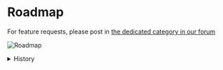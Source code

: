 Roadmap
=======

For feature requests, please post in [the dedicated category in our forum](https://community.simplicite.io/c/feature-request/46)

![Roadmap](roadmap.png.jpg)

<details>
<summary>History</summary>

- Before 2013: **Versions 1.x** were non released developement versions and **versions 2.x** were legacy on-premises-only J2EE versions
- 2013: **Version 3.0** is the first cloud-ready version (running on lightweight Java containers and offering server-side scripting)
- 2014: **version 3.1** is a technical improvement of the 3.0 version (extended server-side scripting, improved webservices APIs, PaaS-friendly deployments, ...)
- 2015: **version 3.2** is a technical improvement of the 3.1 version (refactored server cache, improved scalability, improved PaaS deployments, ...)
- 2016: **Version 4.0** removed deprecated features, discontinued support for old plaforms, refactored URL schemes, auto install/update for full PaaS deployments, UI-oriented API and new generic responsive UI, ...
- 2020: **Version 5** technical upgrade and functional improvements of the version 4.0.
- 2023: **Version 6** technical upgrade and functional improvements of the version 5.

</details>
